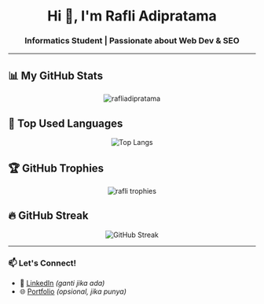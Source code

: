<h1 align="center">Hi 👋, I'm Rafli Adipratama</h1>
<h3 align="center">Informatics Student | Passionate about Web Dev & SEO</h3>

---

## 📊 My GitHub Stats

<p align="center">
  <img src="https://github-readme-stats.vercel.app/api?username=rafliadipratama&show_icons=true&theme=radical" alt="rafliadipratama" />
</p>

## 🧠 Top Used Languages

<p align="center">
  <img src="https://github-readme-stats.vercel.app/api/top-langs/?username=rafliadipratama&layout=compact&theme=radical" alt="Top Langs" />
</p>

## 🏆 GitHub Trophies

<p align="center">
  <img src="https://github-profile-trophy.vercel.app/?username=rafliadipratama&theme=radical&margin-w=10&no-bg=true&no-frame=true" alt="rafli trophies" />
</p>

## 🔥 GitHub Streak

<p align="center">
  <img src="https://streak-stats.demolab.com?user=rafliadipratama&theme=radical&hide_border=true" alt="GitHub Streak" />
</p>

---

### 📫 Let's Connect!
- 💼 [LinkedIn](https://www.linkedin.com/in/rafliadipratama) *(ganti jika ada)*
- 🌐 [Portfolio](https://rafliadipratama.dev) *(opsional, jika punya)*
